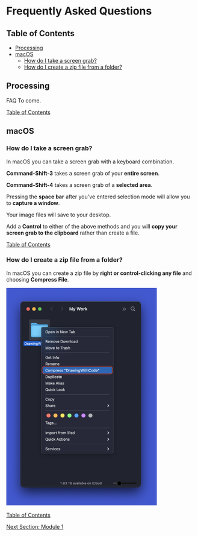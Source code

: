 # Frequently Asked Questions

## Table of Contents

- [Processing](#Processing)
- [macOS](#macos)
  - [How do I take a screen grab?](#how-do-i-take-a-screen-grab)
  - [How do I create a zip file from a folder?](#how-do-i-create-a-zip-file-from-a-folder)

## Processing

FAQ To come.

[Table of Contents](#Table-of-Contents)

## macOS

### How do I take a screen grab?

In macOS you can take a screen grab with a keyboard combination.

**Command-Shift-3** takes a screen grab of your **entire screen**.

**Command-Shift-4** takes a screen grab of a **selected area**.

Pressing the **space bar** after you've entered selection mode will allow you to **capture a window**.

Your image files will save to your desktop.

Add a **Control** to either of the above methods and you will **copy your screen grab to the clipboard** rather than create a file.

[Table of Contents](#Table-of-Contents)

### How do I create a zip file from a folder?

In macOS you can create a zip file by **right or control-clicking any file** and choosing **Compress File**.

![Compress](images/Compress.png)

[Table of Contents](#Table-of-Contents)

[Next Section: Module 1](1_DrawingWithCode/README.md)
